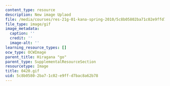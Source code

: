 ```yaml
---
content_type: resource
description: New image Uplaod
file: /media/courses/res-21g-01-kana-spring-2010/5c8b05802ba71c02e9ffd7bac8a62b78_0420.gif
file_type: image/gif
image_metadata:
  caption: ''
  credit: ''
  image-alt: ''
learning_resource_types: []
ocw_type: OCWImage
parent_title: Hiragana "go"
parent_type: SupplementalResourceSection
resourcetype: Image
title: 0420.gif
uid: 5c8b0580-2ba7-1c02-e9ff-d7bac8a62b78
---
```

